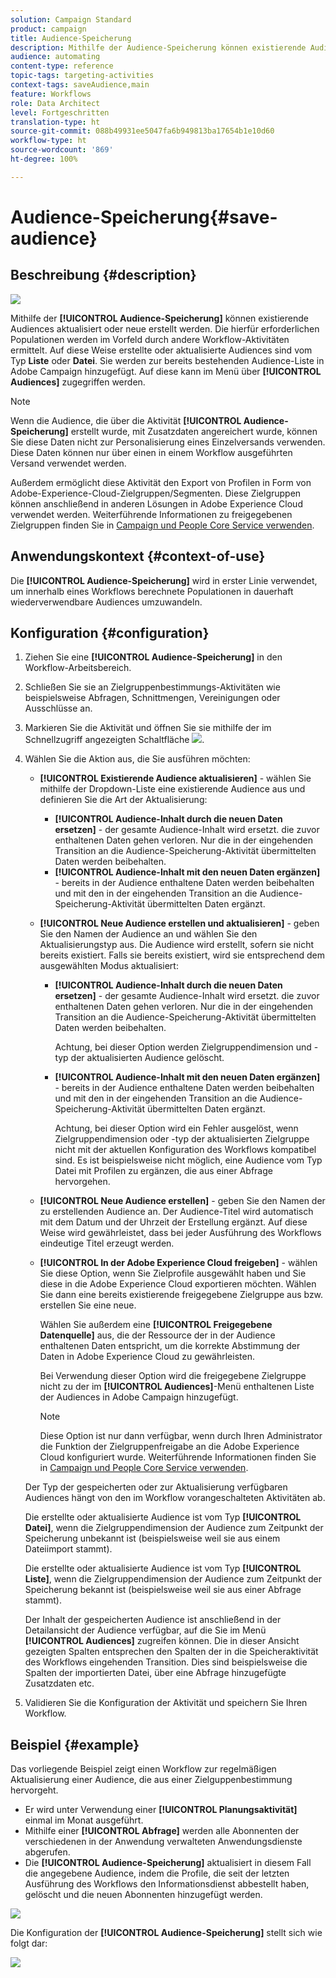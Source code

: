 ```yaml
---
solution: Campaign Standard
product: campaign
title: Audience-Speicherung
description: Mithilfe der Audience-Speicherung können existierende Audiences aktualisiert oder neue erstellt werden. Die hierfür erforderlichen Populationen werden im Vorfeld durch andere Workflow-Aktivitäten ermittelt.
audience: automating
content-type: reference
topic-tags: targeting-activities
context-tags: saveAudience,main
feature: Workflows
role: Data Architect
level: Fortgeschritten
translation-type: ht
source-git-commit: 088b49931ee5047fa6b949813ba17654b1e10d60
workflow-type: ht
source-wordcount: '869'
ht-degree: 100%

---
```



# Audience-Speicherung{#save-audience}

## Beschreibung {#description}

![](assets/save_audience.png)

Mithilfe der **[!UICONTROL Audience-Speicherung]** können existierende Audiences aktualisiert oder neue erstellt werden. Die hierfür erforderlichen Populationen werden im Vorfeld durch andere Workflow-Aktivitäten ermittelt. Auf diese Weise erstellte oder aktualisierte Audiences sind vom Typ **Liste** oder **Datei**. Sie werden zur bereits bestehenden Audience-Liste in Adobe Campaign hinzugefügt. Auf diese kann im Menü über **[!UICONTROL Audiences]** zugegriffen werden.

>[!NOTE]
>
>Wenn die Audience, die über die Aktivität **[!UICONTROL Audience-Speicherung]** erstellt wurde, mit Zusatzdaten angereichert wurde, können Sie diese Daten nicht zur Personalisierung eines Einzelversands verwenden. Diese Daten können nur über einen in einem Workflow ausgeführten Versand verwendet werden.

Außerdem ermöglicht diese Aktivität den Export von Profilen in Form von Adobe-Experience-Cloud-Zielgruppen/Segmenten. Diese Zielgruppen können anschließend in anderen Lösungen in Adobe Experience Cloud verwendet werden. Weiterführende Informationen zu freigegebenen Zielgruppen finden Sie in [Campaign und People Core Service verwenden](../../integrating/using/about-campaign-audience-manager-or-people-core-service-integration.md).

## Anwendungskontext     {#context-of-use}

Die **[!UICONTROL Audience-Speicherung]** wird in erster Linie verwendet, um innerhalb eines Workflows berechnete Populationen in dauerhaft wiederverwendbare Audiences umzuwandeln.

## Konfiguration {#configuration}

1. Ziehen Sie eine **[!UICONTROL Audience-Speicherung]** in den Workflow-Arbeitsbereich.
1. Schließen Sie sie an Zielgruppenbestimmungs-Aktivitäten wie beispielsweise Abfragen, Schnittmengen, Vereinigungen oder Ausschlüsse an.
1. Markieren Sie die Aktivität und öffnen Sie sie mithilfe der im Schnellzugriff angezeigten Schaltfläche ![](assets/edit_darkgrey-24px.png).
1. Wählen Sie die Aktion aus, die Sie ausführen möchten:

   * **[!UICONTROL Existierende Audience aktualisieren]** - wählen Sie mithilfe der Dropdown-Liste eine existierende Audience aus und definieren Sie die Art der Aktualisierung:

      * **[!UICONTROL Audience-Inhalt durch die neuen Daten ersetzen]** - der gesamte Audience-Inhalt wird ersetzt. die zuvor enthaltenen Daten gehen verloren. Nur die in der eingehenden Transition an die Audience-Speicherung-Aktivität übermittelten Daten werden beibehalten.
      * **[!UICONTROL Audience-Inhalt mit den neuen Daten ergänzen]** - bereits in der Audience enthaltene Daten werden beibehalten und mit den in der eingehenden Transition an die Audience-Speicherung-Aktivität übermittelten Daten ergänzt.
   * **[!UICONTROL Neue Audience erstellen und aktualisieren]** - geben Sie den Namen der Audience an und wählen Sie den Aktualisierungstyp aus. Die Audience wird erstellt, sofern sie nicht bereits existiert. Falls sie bereits existiert, wird sie entsprechend dem ausgewählten Modus aktualisiert:

      * **[!UICONTROL Audience-Inhalt durch die neuen Daten ersetzen]** - der gesamte Audience-Inhalt wird ersetzt. die zuvor enthaltenen Daten gehen verloren. Nur die in der eingehenden Transition an die Audience-Speicherung-Aktivität übermittelten Daten werden beibehalten.

         Achtung, bei dieser Option werden Zielgruppendimension und -typ der aktualisierten Audience gelöscht.

      * **[!UICONTROL Audience-Inhalt mit den neuen Daten ergänzen]** - bereits in der Audience enthaltene Daten werden beibehalten und mit den in der eingehenden Transition an die Audience-Speicherung-Aktivität übermittelten Daten ergänzt.

         Achtung, bei dieser Option wird ein Fehler ausgelöst, wenn Zielgruppendimension oder -typ der aktualisierten Zielgruppe nicht mit der aktuellen Konfiguration des Workflows kompatibel sind. Es ist beispielsweise nicht möglich, eine Audience vom Typ Datei mit Profilen zu ergänzen, die aus einer Abfrage hervorgehen.
   * **[!UICONTROL Neue Audience erstellen]** - geben Sie den Namen der zu erstellenden Audience an. Der Audience-Titel wird automatisch mit dem Datum und der Uhrzeit der Erstellung ergänzt. Auf diese Weise wird gewährleistet, dass bei jeder Ausführung des Workflows eindeutige Titel erzeugt werden.
   * **[!UICONTROL In der Adobe Experience Cloud freigeben]** - wählen Sie diese Option, wenn Sie Zielprofile ausgewählt haben und Sie diese in die Adobe Experience Cloud exportieren möchten. Wählen Sie dann eine bereits existierende freigegebene Zielgruppe aus bzw. erstellen Sie eine neue.

      Wählen Sie außerdem eine **[!UICONTROL Freigegebene Datenquelle]** aus, die der Ressource der in der Audience enthaltenen Daten entspricht, um die korrekte Abstimmung der Daten in Adobe Experience Cloud zu gewährleisten.

      Bei Verwendung dieser Option wird die freigegebene Zielgruppe nicht zu der im **[!UICONTROL Audiences]**-Menü enthaltenen Liste der Audiences in Adobe Campaign hinzugefügt.

      >[!NOTE]
      >
      >Diese Option ist nur dann verfügbar, wenn durch Ihren Administrator die Funktion der Zielgruppenfreigabe an die Adobe Experience Cloud konfiguriert wurde. Weiterführende Informationen finden Sie in [Campaign und People Core Service verwenden](../../integrating/using/about-campaign-audience-manager-or-people-core-service-integration.md).

   Der Typ der gespeicherten oder zur Aktualisierung verfügbaren Audiences hängt von den im Workflow vorangeschalteten Aktivitäten ab.

   Die erstellte oder aktualisierte Audience ist vom Typ **[!UICONTROL Datei]**, wenn die Zielgruppendimension der Audience zum Zeitpunkt der Speicherung unbekannt ist (beispielsweise weil sie aus einem Dateiimport stammt).

   Die erstellte oder aktualisierte Audience ist vom Typ **[!UICONTROL Liste]**, wenn die Zielgruppendimension der Audience zum Zeitpunkt der Speicherung bekannt ist (beispielsweise weil sie aus einer Abfrage stammt).

   Der Inhalt der gespeicherten Audience ist anschließend in der Detailansicht der Audience verfügbar, auf die Sie im Menü **[!UICONTROL Audiences]** zugreifen können. Die in dieser Ansicht gezeigten Spalten entsprechen den Spalten der in die Speicheraktivität des Workflows eingehenden Transition. Dies sind beispielsweise die Spalten der importierten Datei, über eine Abfrage hinzugefügte Zusatzdaten etc.

1. Validieren Sie die Konfiguration der Aktivität und speichern Sie Ihren Workflow.

## Beispiel {#example}

Das vorliegende Beispiel zeigt einen Workflow zur regelmäßigen Aktualisierung einer Audience, die aus einer Zielguppenbestimmung hervorgeht.

* Er wird unter Verwendung einer **[!UICONTROL Planungsaktivität]** einmal im Monat ausgeführt.
* Mithilfe einer **[!UICONTROL Abfrage]** werden alle Abonnenten der verschiedenen in der Anwendung verwalteten Anwendungsdienste abgerufen.
* Die **[!UICONTROL Audience-Speicherung]** aktualisiert in diesem Fall die angegebene Audience, indem die Profile, die seit der letzten Ausführung des Workflows den Informationsdienst abbestellt haben, gelöscht und die neuen Abonnenten hinzugefügt werden.

![](assets/save_audience_example_1.png)

Die Konfiguration der **[!UICONTROL Audience-Speicherung]** stellt sich wie folgt dar:

![](assets/save_audience_example_2.png)

